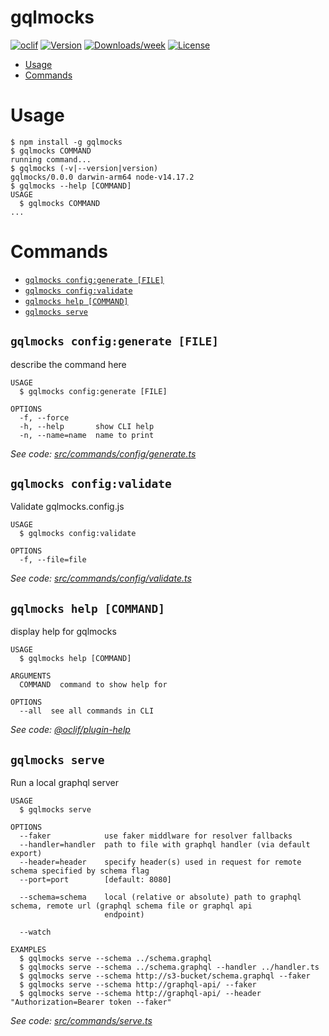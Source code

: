 gqlmocks
========



[![oclif](https://img.shields.io/badge/cli-oclif-brightgreen.svg)](https://oclif.io)
[![Version](https://img.shields.io/npm/v/gqlmocks.svg)](https://npmjs.org/package/gqlmocks)
[![Downloads/week](https://img.shields.io/npm/dw/gqlmocks.svg)](https://npmjs.org/package/gqlmocks)
[![License](https://img.shields.io/npm/l/gqlmocks.svg)](https://github.com/chadian/gqlmocks/blob/master/package.json)

<!-- toc -->
* [Usage](#usage)
* [Commands](#commands)
<!-- tocstop -->
# Usage
<!-- usage -->
```sh-session
$ npm install -g gqlmocks
$ gqlmocks COMMAND
running command...
$ gqlmocks (-v|--version|version)
gqlmocks/0.0.0 darwin-arm64 node-v14.17.2
$ gqlmocks --help [COMMAND]
USAGE
  $ gqlmocks COMMAND
...
```
<!-- usagestop -->
# Commands
<!-- commands -->
* [`gqlmocks config:generate [FILE]`](#gqlmocks-configgenerate-file)
* [`gqlmocks config:validate`](#gqlmocks-configvalidate)
* [`gqlmocks help [COMMAND]`](#gqlmocks-help-command)
* [`gqlmocks serve`](#gqlmocks-serve)

## `gqlmocks config:generate [FILE]`

describe the command here

```
USAGE
  $ gqlmocks config:generate [FILE]

OPTIONS
  -f, --force
  -h, --help       show CLI help
  -n, --name=name  name to print
```

_See code: [src/commands/config/generate.ts](https://github.com/chadian/gqlmocks/blob/v0.0.0/src/commands/config/generate.ts)_

## `gqlmocks config:validate`

Validate gqlmocks.config.js

```
USAGE
  $ gqlmocks config:validate

OPTIONS
  -f, --file=file
```

_See code: [src/commands/config/validate.ts](https://github.com/chadian/gqlmocks/blob/v0.0.0/src/commands/config/validate.ts)_

## `gqlmocks help [COMMAND]`

display help for gqlmocks

```
USAGE
  $ gqlmocks help [COMMAND]

ARGUMENTS
  COMMAND  command to show help for

OPTIONS
  --all  see all commands in CLI
```

_See code: [@oclif/plugin-help](https://github.com/oclif/plugin-help/blob/v3.2.3/src/commands/help.ts)_

## `gqlmocks serve`

Run a local graphql server

```
USAGE
  $ gqlmocks serve

OPTIONS
  --faker            use faker middlware for resolver fallbacks
  --handler=handler  path to file with graphql handler (via default export)
  --header=header    specify header(s) used in request for remote schema specified by schema flag
  --port=port        [default: 8080]

  --schema=schema    local (relative or absolute) path to graphql schema, remote url (graphql schema file or graphql api
                     endpoint)

  --watch

EXAMPLES
  $ gqlmocks serve --schema ../schema.graphql
  $ gqlmocks serve --schema ../schema.graphql --handler ../handler.ts
  $ gqlmocks serve --schema http://s3-bucket/schema.graphql --faker
  $ gqlmocks serve --schema http://graphql-api/ --faker
  $ gqlmocks serve --schema http://graphql-api/ --header "Authorization=Bearer token --faker"
```

_See code: [src/commands/serve.ts](https://github.com/chadian/gqlmocks/blob/v0.0.0/src/commands/serve.ts)_
<!-- commandsstop -->
